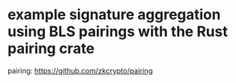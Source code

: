 # example signature aggregation using BLS pairings with the Rust pairing crate

pairing: https://github.com/zkcrypto/pairing
